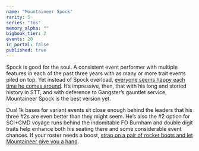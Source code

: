 ```yaml
---
name: "Mountaineer Spock"
rarity: 5
series: "tos"
memory_alpha: ""
bigbook_tier: 2
events: 20
in_portal: false
published: true
---
```


Spock is good for the soul. A consistent event performer with multiple features in each of the past three years with as many or more trait events piled on top. Yet instead of Spock overload, [everyone seems happy each time he comes around](https://www.youtube.com/watch?v=NkVQnZ3xndI). It’s impressive, then, that with his long and storied history in STT, and with deference to Gangster’s gauntlet service, Mountaineer Spock is the best version yet.

Dual 1k bases for variant events sit close enough behind the leaders that his three #2s are even better than they might seem. He’s also the #2 option for SCI+CMD voyage runs behind the indomitable FO Burnham and double digit traits help enhance both his seating there and some considerable event chances. If your roster needs a boost, [strap on a pair of rocket boots and let Mountaineer give you a hand](https://www.youtube.com/watch?v=_PRxN-KNqLs&t=247).
